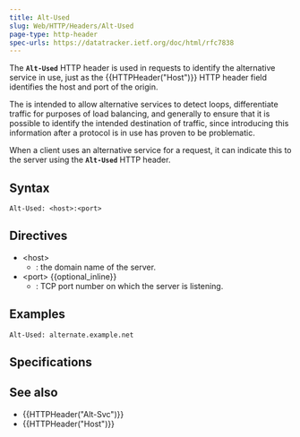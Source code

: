 ```yaml
---
title: Alt-Used
slug: Web/HTTP/Headers/Alt-Used
page-type: http-header
spec-urls: https://datatracker.ietf.org/doc/html/rfc7838
---
```




The **`Alt-Used`** HTTP header is used in requests to identify the alternative service in use, just as the {{HTTPHeader("Host")}} HTTP header field identifies the host and port of the origin.

The is intended to allow alternative services to detect loops, differentiate traffic for purposes of load balancing, and generally to ensure that it is possible to identify the intended destination of traffic, since introducing this information after a protocol is in use has proven to be problematic.

When a client uses an alternative service for a request, it can indicate this to the server using the **`Alt-Used`** HTTP header.

## Syntax

```http
Alt-Used: <host>:<port>
```

## Directives

- \<host>
  - : the domain name of the server.
- \<port> {{optional_inline}}
  - : TCP port number on which the server is listening.

## Examples

```http
Alt-Used: alternate.example.net
```

## Specifications



## See also

- {{HTTPHeader("Alt-Svc")}}
- {{HTTPHeader("Host")}}
